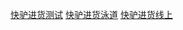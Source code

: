 [快驴进货测试](https://mall.bb.test.meituan.com/m/homePage?utm_source=cdl&utm_medium=cdl)
[快驴进货泳道](https://1966-nrsxh-sl-mall.bb.test.meituan.com/m/homePage?utm_source=cdl&utm_medium=cdl)
[快驴进货线上](https://klmall.meituan.com/m/homePage?utm_source=cdl&utm_medium=cdl)
